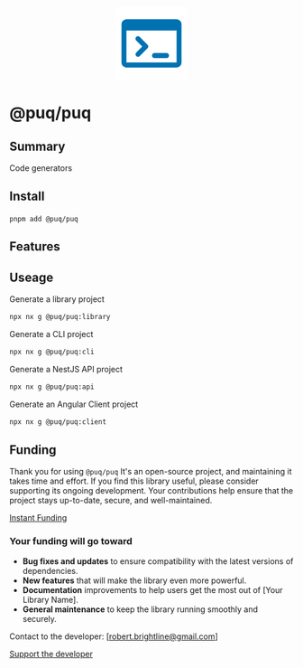 <p align="center">
  <img src="https://raw.githubusercontent.com/rbrightline/puq/refs/heads/main/libs/puq/favicon.png" alt="Logo" />
</p>

# @puq/puq

## Summary

Code generators

## Install

`pnpm add @puq/puq`

## Features

## Useage

Generate a library project

```bash
npx nx g @puq/puq:library
```

Generate a CLI project

```bash
npx nx g @puq/puq:cli
```

Generate a NestJS API project

```bash
npx nx g @puq/puq:api
```

Generate an Angular Client project

```bash
npx nx g @puq/puq:client
```

## Funding

Thank you for using `@puq/puq` It's an open-source project, and maintaining it takes time and effort. If you find this library useful, please consider supporting its ongoing development. Your contributions help ensure that the project stays up-to-date, secure, and well-maintained.

[Instant Funding](https://cash.app/$puqlib)

### Your funding will go toward

- **Bug fixes and updates** to ensure compatibility with the latest versions of dependencies.
- **New features** that will make the library even more powerful.
- **Documentation** improvements to help users get the most out of [Your Library Name].
- **General maintenance** to keep the library running smoothly and securely.

Contact to the developer: [robert.brightline@gmail.com]

[Support the developer](https://cash.app/$puqlib)
